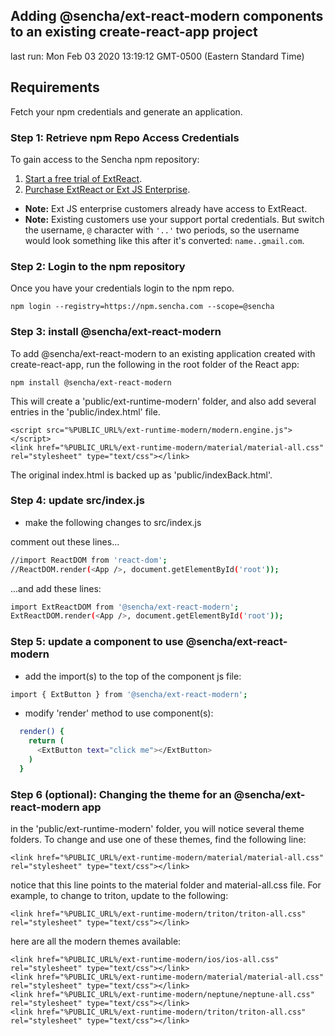 ## Adding @sencha/ext-react-modern components to an existing create-react-app project

last run: Mon Feb 03 2020 13:19:12 GMT-0500 (Eastern Standard Time)

## Requirements
Fetch your npm credentials and generate an application.

### Step 1: Retrieve npm Repo Access Credentials
To gain access to the Sencha npm repository:

1. [Start a free trial of ExtReact](https://www.sencha.com/products/extreact/evaluate/).
2. [Purchase ExtReact or Ext JS Enterprise](https://www.sencha.com/store/).

* **Note:** Ext JS enterprise customers already have access to ExtReact.
* **Note:** Existing customers use your support portal credentials. But switch the username, `@` character with `'..'` two periods, so the username would look something like this after it's converted: `name..gmail.com`.

### Step 2: Login to the npm repository
Once you have your credentials login to the npm repo.

```
npm login --registry=https://npm.sencha.com --scope=@sencha
```

### Step 3: install @sencha/ext-react-modern

To add @sencha/ext-react-modern to an existing application created with create-react-app, run the following in the root folder of the React app:

```
npm install @sencha/ext-react-modern
```

This will create a 'public/ext-runtime-modern' folder, and also add several entries in the 'public/index.html'
file.

```
<script src="%PUBLIC_URL%/ext-runtime-modern/modern.engine.js"></script>
<link href="%PUBLIC_URL%/ext-runtime-modern/material/material-all.css" rel="stylesheet" type="text/css"></link>
```

The original index.html is backed up as 'public/indexBack.html'.

### Step 4: update src/index.js

- make the following changes to src/index.js

comment out these lines...

```sh
//import ReactDOM from 'react-dom';
//ReactDOM.render(<App />, document.getElementById('root'));
```

...and add these lines:

```sh
import ExtReactDOM from '@sencha/ext-react-modern';
ExtReactDOM.render(<App />, document.getElementById('root'));
```

### Step 5: update a component to use @sencha/ext-react-modern

- add the import(s) to the top of the component js file:

```sh
import { ExtButton } from '@sencha/ext-react-modern';
```

- modify 'render' method to use component(s):

```sh
  render() {
    return (
      <ExtButton text="click me"></ExtButton>
    )
  }
```

### Step 6 (optional): Changing the theme for an @sencha/ext-react-modern app

in the 'public/ext-runtime-modern' folder, you will notice several theme folders.  To change
and use one of these themes, find the following line:

```
<link href="%PUBLIC_URL%/ext-runtime-modern/material/material-all.css" rel="stylesheet" type="text/css"></link>
```

notice that this line points to the material folder and material-all.css file.  For example, to change to triton, update to the following:

```
<link href="%PUBLIC_URL%/ext-runtime-modern/triton/triton-all.css" rel="stylesheet" type="text/css"></link>
```




here are all the modern themes available:

```
<link href="%PUBLIC_URL%/ext-runtime-modern/ios/ios-all.css" rel="stylesheet" type="text/css"></link>
<link href="%PUBLIC_URL%/ext-runtime-modern/material/material-all.css" rel="stylesheet" type="text/css"></link>
<link href="%PUBLIC_URL%/ext-runtime-modern/neptune/neptune-all.css" rel="stylesheet" type="text/css"></link>
<link href="%PUBLIC_URL%/ext-runtime-modern/triton/triton-all.css" rel="stylesheet" type="text/css"></link>
```

